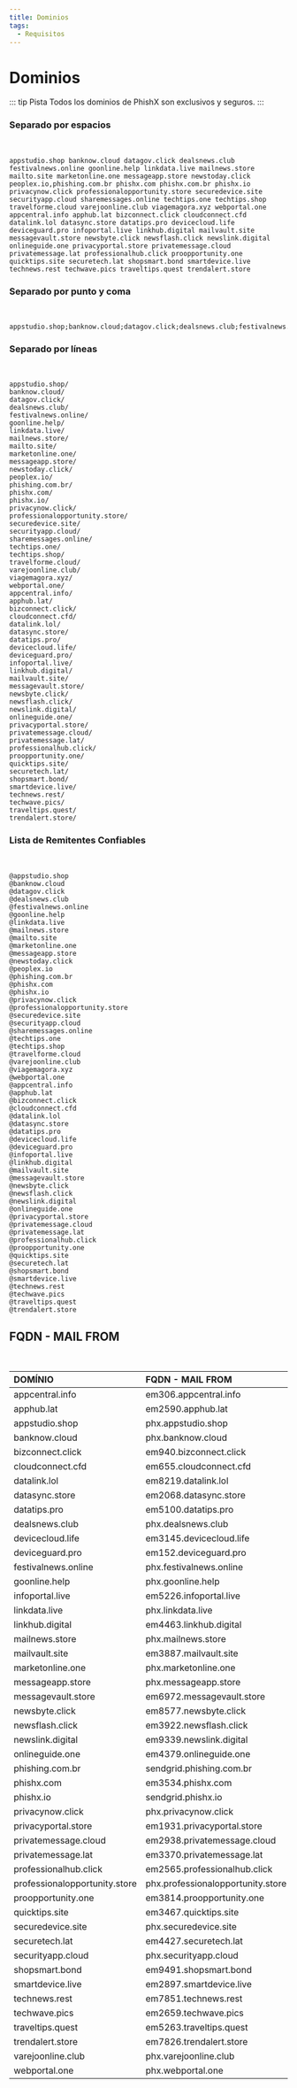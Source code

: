 ```yaml
---
title: Dominios
tags:
  - Requisitos
---
```


# Dominios

::: tip Pista
Todos los dominios de PhishX son exclusivos y seguros.
:::

### Separado por espacios

<br>

```
appstudio.shop banknow.cloud datagov.click dealsnews.club festivalnews.online goonline.help linkdata.live mailnews.store mailto.site marketonline.one messageapp.store newstoday.click peoplex.io,phishing.com.br phishx.com phishx.com.br phishx.io privacynow.click professionalopportunity.store securedevice.site securityapp.cloud sharemessages.online techtips.one techtips.shop travelforme.cloud varejoonline.club viagemagora.xyz webportal.one appcentral.info apphub.lat bizconnect.click cloudconnect.cfd datalink.lol datasync.store datatips.pro devicecloud.life deviceguard.pro infoportal.live linkhub.digital mailvault.site messagevault.store newsbyte.click newsflash.click newslink.digital onlineguide.one privacyportal.store privatemessage.cloud privatemessage.lat professionalhub.click proopportunity.one quicktips.site securetech.lat shopsmart.bond smartdevice.live technews.rest techwave.pics traveltips.quest trendalert.store
```

### Separado por punto y coma

<br>

```
appstudio.shop;banknow.cloud;datagov.click;dealsnews.club;festivalnews.online;goonline.help;linkdata.live;mailnews.store;mailto.site;marketonline.one;messageapp.store;newstoday.click;peoplex.io,phishing.com.br;phishx.com;phishx.com.br;phishx.io;privacynow.click;professionalopportunity.store;securedevice.site;securityapp.cloud;sharemessages.online;techtips.one;techtips.shop;travelforme.cloud;varejoonline.club;viagemagora.xyz;webportal.one;appcentral.info;apphub.lat;bizconnect.click;cloudconnect.cfd;datalink.lol;datasync.store;datatips.pro;devicecloud.life;deviceguard.pro;infoportal.live;linkhub.digital;mailvault.site;messagevault.store;newsbyte.click;newsflash.click;newslink.digital;onlineguide.one;privacyportal.store;privatemessage.cloud;privatemessage.lat;professionalhub.click;proopportunity.one;quicktips.site;securetech.lat;shopsmart.bond;smartdevice.live;technews.rest;techwave.pics;traveltips.quest;trendalert.store
```

### Separado por líneas

<br>

```
appstudio.shop/
banknow.cloud/
datagov.click/
dealsnews.club/
festivalnews.online/
goonline.help/
linkdata.live/
mailnews.store/
mailto.site/
marketonline.one/
messageapp.store/
newstoday.click/
peoplex.io/
phishing.com.br/
phishx.com/
phishx.io/
privacynow.click/
professionalopportunity.store/
securedevice.site/
securityapp.cloud/
sharemessages.online/
techtips.one/
techtips.shop/
travelforme.cloud/
varejoonline.club/
viagemagora.xyz/
webportal.one/
appcentral.info/
apphub.lat/
bizconnect.click/
cloudconnect.cfd/
datalink.lol/
datasync.store/
datatips.pro/
devicecloud.life/
deviceguard.pro/
infoportal.live/
linkhub.digital/
mailvault.site/
messagevault.store/
newsbyte.click/
newsflash.click/
newslink.digital/
onlineguide.one/
privacyportal.store/
privatemessage.cloud/
privatemessage.lat/
professionalhub.click/
proopportunity.one/
quicktips.site/
securetech.lat/
shopsmart.bond/
smartdevice.live/
technews.rest/
techwave.pics/
traveltips.quest/
trendalert.store/
```

### Lista de Remitentes Confiables

<br>

```
@appstudio.shop
@banknow.cloud
@datagov.click
@dealsnews.club
@festivalnews.online
@goonline.help
@linkdata.live
@mailnews.store
@mailto.site
@marketonline.one
@messageapp.store
@newstoday.click
@peoplex.io
@phishing.com.br
@phishx.com
@phishx.io
@privacynow.click
@professionalopportunity.store
@securedevice.site
@securityapp.cloud
@sharemessages.online
@techtips.one
@techtips.shop
@travelforme.cloud
@varejoonline.club
@viagemagora.xyz
@webportal.one
@appcentral.info
@apphub.lat
@bizconnect.click
@cloudconnect.cfd
@datalink.lol
@datasync.store
@datatips.pro
@devicecloud.life
@deviceguard.pro
@infoportal.live
@linkhub.digital
@mailvault.site
@messagevault.store
@newsbyte.click
@newsflash.click
@newslink.digital
@onlineguide.one
@privacyportal.store
@privatemessage.cloud
@privatemessage.lat
@professionalhub.click
@proopportunity.one
@quicktips.site
@securetech.lat
@shopsmart.bond
@smartdevice.live
@technews.rest
@techwave.pics
@traveltips.quest
@trendalert.store
```

## FQDN - MAIL FROM

<br>

| DOMÍNIO                       | FQDN - MAIL FROM                  |
| :---------------------------- | :-------------------------------- |
| appcentral.info               | em306.appcentral.info             |
| apphub.lat                    | em2590.apphub.lat                 |
| appstudio.shop                | phx.appstudio.shop                |
| banknow.cloud                 | phx.banknow.cloud                 |
| bizconnect.click              | em940.bizconnect.click            |
| cloudconnect.cfd              | em655.cloudconnect.cfd            |
| datalink.lol                  | em8219.datalink.lol               |
| datasync.store                | em2068.datasync.store             |
| datatips.pro                  | em5100.datatips.pro               |
| dealsnews.club                | phx.dealsnews.club                |
| devicecloud.life              | em3145.devicecloud.life           |
| deviceguard.pro               | em152.deviceguard.pro             |
| festivalnews.online           | phx.festivalnews.online           |
| goonline.help                 | phx.goonline.help                 |
| infoportal.live               | em5226.infoportal.live            |
| linkdata.live                 | phx.linkdata.live                 |
| linkhub.digital               | em4463.linkhub.digital            |
| mailnews.store                | phx.mailnews.store                |
| mailvault.site                | em3887.mailvault.site             |
| marketonline.one              | phx.marketonline.one              |
| messageapp.store              | phx.messageapp.store              |
| messagevault.store            | em6972.messagevault.store         |
| newsbyte.click                | em8577.newsbyte.click             |
| newsflash.click               | em3922.newsflash.click            |
| newslink.digital              | em9339.newslink.digital           |
| onlineguide.one               | em4379.onlineguide.one            |
| phishing.com.br               | sendgrid.phishing.com.br          |
| phishx.com                    | em3534.phishx.com                 |
| phishx.io                     | sendgrid.phishx.io                |
| privacynow.click              | phx.privacynow.click              |
| privacyportal.store           | em1931.privacyportal.store        |
| privatemessage.cloud          | em2938.privatemessage.cloud       |
| privatemessage.lat            | em3370.privatemessage.lat         |
| professionalhub.click         | em2565.professionalhub.click      |
| professionalopportunity.store | phx.professionalopportunity.store |
| proopportunity.one            | em3814.proopportunity.one         |
| quicktips.site                | em3467.quicktips.site             |
| securedevice.site             | phx.securedevice.site             |
| securetech.lat                | em4427.securetech.lat             |
| securityapp.cloud             | phx.securityapp.cloud             |
| shopsmart.bond                | em9491.shopsmart.bond             |
| smartdevice.live              | em2897.smartdevice.live           |
| technews.rest                 | em7851.technews.rest              |
| techwave.pics                 | em2659.techwave.pics              |
| traveltips.quest              | em5263.traveltips.quest           |
| trendalert.store              | em7826.trendalert.store           |
| varejoonline.club             | phx.varejoonline.club             |
| webportal.one                 | phx.webportal.one                 |
